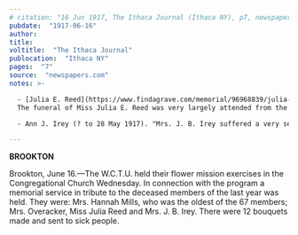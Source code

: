 ```yaml
---
# citation: "16 Jun 1917, The Ithaca Journal (Ithaca NY), p7, newspapers.com"
pubdate:  "1917-06-16"
author: 
title: 
voltitle:  "The Ithaca Journal"
publocation:  "Ithaca NY"
pages:  "7"
source:  "newspapers.com"
notes: >-

  - [Julia E. Reed](https://www.findagrave.com/memorial/96968839/julia-e-reed) (1846 to 25 Aug 1916). "Miss Julia Reed, who has ben [sic] ill for several weeks of heart trouble, died at her home in Brookon Friday evening, August 25. Miss Reed lived the greater part of her life in this neighborhood and is a member of the Central Chapel Church. Because of her kindly and charitable disposition she leaves an unusually large circle of friends who will miss her greatly." (01 Sep 1916, The Ithaca Journal, Ithaca NY, p7.) "
  The funeral of Miss Julia E. Reed was very largely attended from the home of Mr. and Mrs. Melvin Lynch Monday at 2 p.m. ... Mrs. Sarah Leonard spent last week at Melvin Lynch's helping to care for her sister Miss Julia Reed." (30 Aug 1916, The Ithaca Journal, Ithaca, NY, p7.)

  - Ann J. Irey (? to 28 May 1917). "Mrs. J. B. Irey suffered a very severe shock of paralysis and is now in a critical condition." (13 Feb 1917, The Ithaca Journal, Ithaca NY, p7.) George Jansen, in his 1917 journal, gives an account of Mrs. Irey's last hours as he sat with her the night she died.

---
```

**BROOKTON**

Brookton, June 16.—The W.C.T.U. held their flower mission exercises in the Congregational Church Wednesday. In connection with the program a memorial service in tribute to the deceased members of the last year was held. They were: Mrs. Hannah Mills, who was the oldest of the 67 members; Mrs. Overacker, Miss Julia Reed and Mrs. J. B. Irey. There were 12 bouquets made and sent to sick people. 

